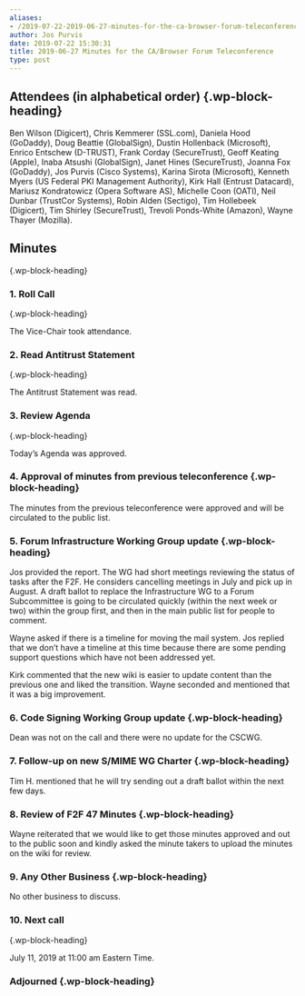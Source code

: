 ```yaml
---
aliases:
- /2019-07-22-2019-06-27-minutes-for-the-ca-browser-forum-teleconference/
author: Jos Purvis
date: 2019-07-22 15:30:31
title: 2019-06-27 Minutes for the CA/Browser Forum Teleconference
type: post
---
```


## Attendees (in alphabetical order) {.wp-block-heading}

Ben Wilson (Digicert), Chris Kemmerer (SSL.com), Daniela Hood (GoDaddy), Doug Beattie (GlobalSign), Dustin Hollenback (Microsoft), Enrico Entschew (D-TRUST), Frank Corday (SecureTrust), Geoff Keating (Apple), Inaba Atsushi (GlobalSign), Janet Hines (SecureTrust), Joanna Fox (GoDaddy), Jos Purvis (Cisco Systems), Karina Sirota (Microsoft), Kenneth Myers (US Federal PKI Management Authority), Kirk Hall (Entrust Datacard), Mariusz Kondratowicz (Opera Software AS), Michelle Coon (OATI), Neil Dunbar (TrustCor Systems), Robin Alden (Sectigo), Tim Hollebeek (Digicert), Tim Shirley (SecureTrust), Trevoli Ponds-White (Amazon), Wayne Thayer (Mozilla).

## Minutes

{.wp-block-heading}

### 1. Roll Call

{.wp-block-heading}

The Vice-Chair took attendance.

### 2. Read Antitrust Statement

{.wp-block-heading}

The Antitrust Statement was read.

### 3. Review Agenda

{.wp-block-heading}

Today’s Agenda was approved.

### 4. Approval of minutes from previous teleconference {.wp-block-heading}

The minutes from the previous teleconference were approved and will be circulated to the public list.

### 5. Forum Infrastructure Working Group update {.wp-block-heading}

Jos provided the report. The WG had short meetings reviewing the status of tasks after the F2F. He considers cancelling meetings in July and pick up in August. A draft ballot to replace the Infrastructure WG to a Forum Subcommittee is going to be circulated quickly (within the next week or two) within the group first, and then in the main public list for people to comment.

Wayne asked if there is a timeline for moving the mail system. Jos replied that we don’t have a timeline at this time because there are some pending support questions which have not been addressed yet.

Kirk commented that the new wiki is easier to update content than the previous one and liked the transition. Wayne seconded and mentioned that it was a big improvement.

### 6. Code Signing Working Group update {.wp-block-heading}

Dean was not on the call and there were no update for the CSCWG.

### 7. Follow-up on new S/MIME WG Charter {.wp-block-heading}

Tim H. mentioned that he will try sending out a draft ballot within the next few days.

### 8. Review of F2F 47 Minutes {.wp-block-heading}

Wayne reiterated that we would like to get those minutes approved and out to the public soon and kindly asked the minute takers to upload the minutes on the wiki for review.

### 9. Any Other Business {.wp-block-heading}

No other business to discuss.

### 10. Next call

{.wp-block-heading}

July 11, 2019 at 11:00 am Eastern Time.

### Adjourned {.wp-block-heading}